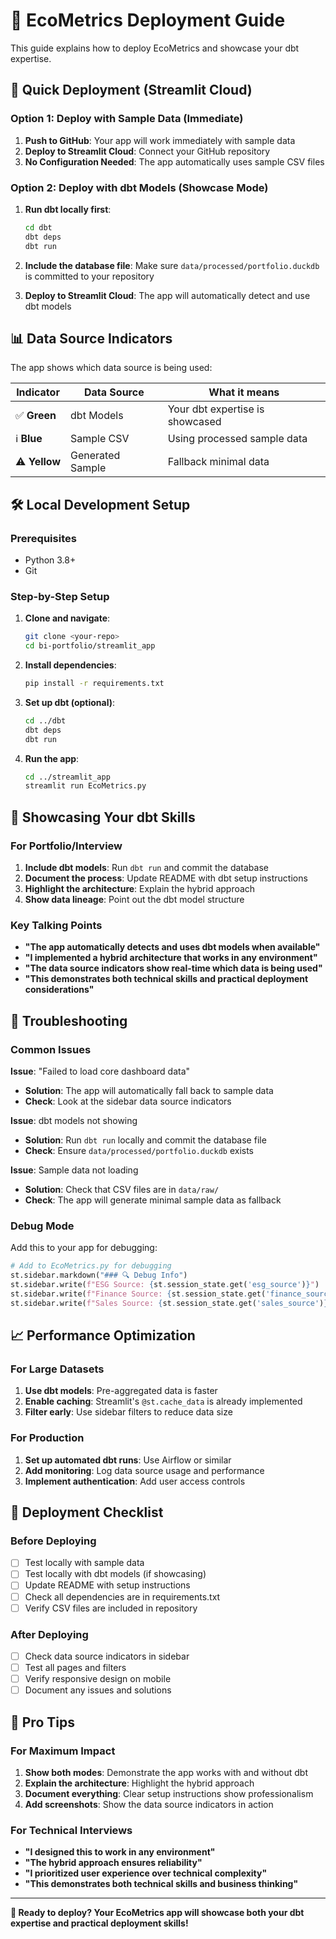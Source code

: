 # 🚀 EcoMetrics Deployment Guide

This guide explains how to deploy EcoMetrics and showcase your dbt expertise.

## 🎯 Quick Deployment (Streamlit Cloud)

### Option 1: Deploy with Sample Data (Immediate)
1. **Push to GitHub**: Your app will work immediately with sample data
2. **Deploy to Streamlit Cloud**: Connect your GitHub repository
3. **No Configuration Needed**: The app automatically uses sample CSV files

### Option 2: Deploy with dbt Models (Showcase Mode)
1. **Run dbt locally first**:
   ```bash
   cd dbt
   dbt deps
   dbt run
   ```

2. **Include the database file**: Make sure `data/processed/portfolio.duckdb` is committed to your repository

3. **Deploy to Streamlit Cloud**: The app will automatically detect and use dbt models

## 📊 Data Source Indicators

The app shows which data source is being used:

| Indicator | Data Source | What it means |
|-----------|-------------|---------------|
| ✅ **Green** | dbt Models | Your dbt expertise is showcased |
| ℹ️ **Blue** | Sample CSV | Using processed sample data |
| ⚠️ **Yellow** | Generated Sample | Fallback minimal data |

## 🛠️ Local Development Setup

### Prerequisites
- Python 3.8+
- Git

### Step-by-Step Setup

1. **Clone and navigate**:
   ```bash
   git clone <your-repo>
   cd bi-portfolio/streamlit_app
   ```

2. **Install dependencies**:
   ```bash
   pip install -r requirements.txt
   ```

3. **Set up dbt (optional)**:
   ```bash
   cd ../dbt
   dbt deps
   dbt run
   ```

4. **Run the app**:
   ```bash
   cd ../streamlit_app
   streamlit run EcoMetrics.py
   ```

## 🎨 Showcasing Your dbt Skills

### For Portfolio/Interview
1. **Include dbt models**: Run `dbt run` and commit the database
2. **Document the process**: Update README with dbt setup instructions
3. **Highlight the architecture**: Explain the hybrid approach
4. **Show data lineage**: Point out the dbt model structure

### Key Talking Points
- **"The app automatically detects and uses dbt models when available"**
- **"I implemented a hybrid architecture that works in any environment"**
- **"The data source indicators show real-time which data is being used"**
- **"This demonstrates both technical skills and practical deployment considerations"**

## 🔧 Troubleshooting

### Common Issues

**Issue**: "Failed to load core dashboard data"
- **Solution**: The app will automatically fall back to sample data
- **Check**: Look at the sidebar data source indicators

**Issue**: dbt models not showing
- **Solution**: Run `dbt run` locally and commit the database file
- **Check**: Ensure `data/processed/portfolio.duckdb` exists

**Issue**: Sample data not loading
- **Solution**: Check that CSV files are in `data/raw/`
- **Check**: The app will generate minimal sample data as fallback

### Debug Mode
Add this to your app for debugging:
```python
# Add to EcoMetrics.py for debugging
st.sidebar.markdown("### 🔍 Debug Info")
st.sidebar.write(f"ESG Source: {st.session_state.get('esg_source')}")
st.sidebar.write(f"Finance Source: {st.session_state.get('finance_source')}")
st.sidebar.write(f"Sales Source: {st.session_state.get('sales_source')}")
```

## 📈 Performance Optimization

### For Large Datasets
1. **Use dbt models**: Pre-aggregated data is faster
2. **Enable caching**: Streamlit's `@st.cache_data` is already implemented
3. **Filter early**: Use sidebar filters to reduce data size

### For Production
1. **Set up automated dbt runs**: Use Airflow or similar
2. **Add monitoring**: Log data source usage and performance
3. **Implement authentication**: Add user access controls

## 🎯 Deployment Checklist

### Before Deploying
- [ ] Test locally with sample data
- [ ] Test locally with dbt models (if showcasing)
- [ ] Update README with setup instructions
- [ ] Check all dependencies are in requirements.txt
- [ ] Verify CSV files are included in repository

### After Deploying
- [ ] Check data source indicators in sidebar
- [ ] Test all pages and filters
- [ ] Verify responsive design on mobile
- [ ] Document any issues and solutions

## 🌟 Pro Tips

### For Maximum Impact
1. **Show both modes**: Demonstrate the app works with and without dbt
2. **Explain the architecture**: Highlight the hybrid approach
3. **Document everything**: Clear setup instructions show professionalism
4. **Add screenshots**: Show the data source indicators in action

### For Technical Interviews
- **"I designed this to work in any environment"**
- **"The hybrid approach ensures reliability"**
- **"I prioritized user experience over technical complexity"**
- **"This demonstrates both technical skills and business thinking"**

---

**🚀 Ready to deploy? Your EcoMetrics app will showcase both your dbt expertise and practical deployment skills!** 